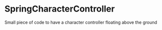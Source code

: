 # SpringCharacterController
Small piece of code to have a character controller floating above the ground
